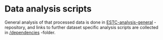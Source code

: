 # Data analysis scripts

General analysis of that processed data is done in [ESTC-analysis-general](https://github.com/COMHIS/estc-analysis-general) -repository, and links to further dataset specific analysis scripts are collected in [/dependencies](./dependencies) -folder.
